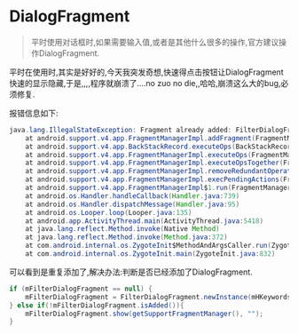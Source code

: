 # DialogFragment

> 平时使用对话框时,如果需要输入值,或者是其他什么很多的操作,官方建议操作DialogFragment.

平时在使用时,其实是好好的,今天我突发奇想,快速得点击按钮让DialogFragment快速的显示隐藏,于是,,,,程序就崩溃了....no zuo no die,,哈哈,崩溃这么大的bug,必须修复.

报错信息如下:

```java
java.lang.IllegalStateException: Fragment already added: FilterDialogFragment{2ba55429 #1 }
	at android.support.v4.app.FragmentManagerImpl.addFragment(FragmentManager.java:1892)
	at android.support.v4.app.BackStackRecord.executeOps(BackStackRecord.java:760)
	at android.support.v4.app.FragmentManagerImpl.executeOps(FragmentManager.java:2590)
	at android.support.v4.app.FragmentManagerImpl.executeOpsTogether(FragmentManager.java:2377)
	at android.support.v4.app.FragmentManagerImpl.removeRedundantOperationsAndExecute(FragmentManager.java:2332)
	at android.support.v4.app.FragmentManagerImpl.execPendingActions(FragmentManager.java:2239)
	at android.support.v4.app.FragmentManagerImpl$1.run(FragmentManager.java:700)
	at android.os.Handler.handleCallback(Handler.java:739)
	at android.os.Handler.dispatchMessage(Handler.java:95)
	at android.os.Looper.loop(Looper.java:135)
	at android.app.ActivityThread.main(ActivityThread.java:5418)
	at java.lang.reflect.Method.invoke(Native Method)
	at java.lang.reflect.Method.invoke(Method.java:372)
	at com.android.internal.os.ZygoteInit$MethodAndArgsCaller.run(ZygoteInit.java:1037)
	at com.android.internal.os.ZygoteInit.main(ZygoteInit.java:832)
```

可以看到是重复添加了,解决办法:判断是否已经添加了DialogFragment.
```java
if (mFilterDialogFragment == null) {
    mFilterDialogFragment = FilterDialogFragment.newInstance(mHKeywordsRes);
} else if(!mFilterDialogFragment.isAdded()){
    mFilterDialogFragment.show(getSupportFragmentManager(), "");
}
```

